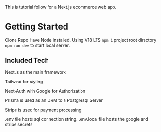 This is tutorial follow for a Next.js ecommerce web app.

# Getting Started

Clone Repo
Have Node installed. Using V18 LTS
`npm i` project root directory
`npm run dev` to start local server.

## Included Tech

Next.js as the main framework

Tailwind for styling

Next-Auth with Google for Authorization

Prisma is used as an ORM to a Postgresql Server

Stripe is used for payment processing

.env file hosts sql connection string.
.env.local file hosts the google and stripe secrets
